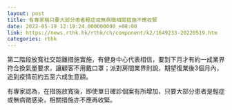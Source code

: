 ```yaml
---
layout: post
title: 有專家稱只要大部分患者輕症或無病徵相關措施不應收緊
date: 2022-05-19 12:19:24.000000000 +08:00
link: https://news.rthk.hk/rthk/ch/component/k2/1649233-20220519.htm
categories: rthk
---
```


第二階段放寬社交距離措施實施，有健身中心代表相信，要到下月才有約一成業界符合換氣量要求，讓顧客不用戴口罩；派對房間業界則說，期望復業後3個月內，追到疫情前約五至六成生意額。

有專家認為，在措施放寬後，即使單日確診個案有所增加，只要大部分患者是輕症或無病徵感染，相關措施亦不應再收緊。
